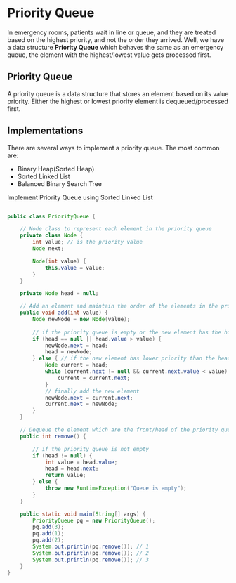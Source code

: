 # Priority Queue 
In emergency rooms, patients wait in line or queue, and they are treated based on the highest priority, and not the order they arrived. Well, we have a data structure **Priority Queue** which behaves the same as an emergency queue, the element with the highest/lowest value gets processed first.  

## Priority Queue 
A priority queue is a data structure that stores an element based on its value priority. Either the highest or lowest priority element is dequeued/processed first.


## Implementations
There are several ways to implement a priority queue. The most common are:
- Binary Heap(Sorted Heap)
- Sorted Linked List
- Balanced Binary Search Tree

Implement Priority Queue using Sorted Linked List


```java

public class PriorityQueue {

    // Node class to represent each element in the priority queue 
    private class Node {
        int value; // is the priority value
        Node next; 

        Node(int value) {
            this.value = value;
        }
    }

    private Node head = null;

    // Add an element and maintain the order of the elements in the priority queue
    public void add(int value) {
        Node newNode = new Node(value);
        
        // if the priority queue is empty or the new element has the highest priority
        if (head == null || head.value > value) {
            newNode.next = head;
            head = newNode;
        } else { // if the new element has lower priority than the head
            Node current = head;
            while (current.next != null && current.next.value < value) {
                current = current.next;
            }
            // finally add the new element
            newNode.next = current.next;
            current.next = newNode;
        }
    }

    // Dequeue the element which are the front/head of the priority queue
    public int remove() {

        // if the priority queue is not empty
        if (head != null) {
            int value = head.value;
            head = head.next;
            return value;
        } else {
            throw new RuntimeException("Queue is empty");
        }
    }

    public static void main(String[] args) {
        PriorityQueue pq = new PriorityQueue();
        pq.add(3);
        pq.add(1);
        pq.add(2);
        System.out.println(pq.remove()); // 1
        System.out.println(pq.remove()); // 2
        System.out.println(pq.remove()); // 3
    }
}
```

